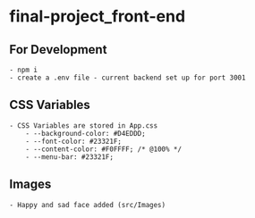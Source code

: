 # final-project_front-end

## For Development

    - npm i
    - create a .env file - current backend set up for port 3001

## CSS Variables

    - CSS Variables are stored in App.css
        - --background-color: #D4EDDD;
        - --font-color: #23321F;
        - --content-color: #F0FFFF; /* @100% */
        - --menu-bar: #23321F;

## Images

    - Happy and sad face added (src/Images)
